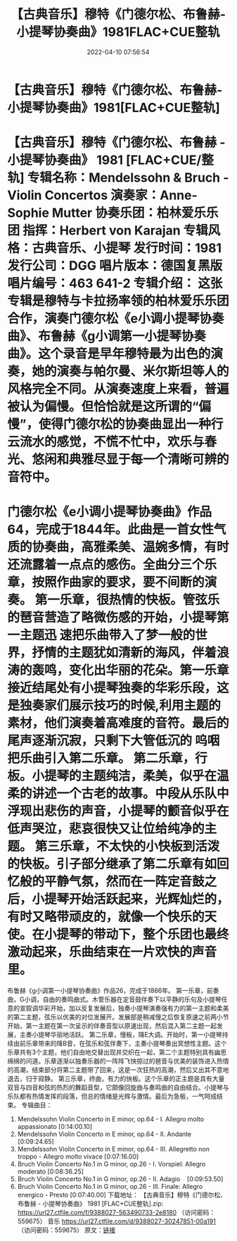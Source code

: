 ﻿---
title: 【古典音乐】穆特《门德尔松、布鲁赫-小提琴协奏曲》1981FLAC+CUE整轨
date: 2022-04-10 07:56:54
categories: 古典音乐、新世纪、纯音雅乐
tags: 纯音雅乐
---
# 【古典音乐】穆特《门德尔松、布鲁赫-小提琴协奏曲》1981[FLAC+CUE整轨]

【古典音乐】穆特《门德尔松、布鲁赫 - 小提琴协奏曲》 1981 [FLAC+CUE/整轨]
专辑名称：Mendelssohn & Bruch - Violin Concertos
演奏家：Anne-Sophie Mutter
协奏乐团：柏林爱乐乐团
指挥：Herbert von Karajan
专辑风格：古典音乐、小提琴
发行时间：1981
发行公司：DGG
唱片版本：德国复黑版
唱片编号：463 641-2
专辑介绍：
这张专辑是穆特与卡拉扬率领的柏林爱乐乐团合作，演奏门德尔松《e小调小提琴协奏曲》、布鲁赫《g小调第一小提琴协奏曲》。这个录音是早年穆特最为出色的演奏，她的演奏与帕尔曼、米尔斯坦等人的风格完全不同。从演奏速度上来看，普遍被认为偏慢。但恰恰就是这所谓的“偏慢”，使得门德尔松的协奏曲显出一种行云流水的感觉，不慌不忙中，欢乐与春光、悠闲和典雅尽显于每一个清晰可辨的音符中。
==============================
门德尔松《e小调小提琴协奏曲》作品64，完成于1844年。此曲是一首女性气质的协奏曲，高雅柔美、温婉多情，有时还流露着一点点的感伤。全曲分三个乐章，按照作曲家的要求，要不间断的演奏。
第一乐章，很热情的快板。管弦乐的琶音营造了略微伤感的开始，小提琴第一主题迅
速把乐曲带入了梦一般的世界，抒情的主题犹如清新的海风，伴着浪涛的轰鸣，变化出华丽的花朵。第一乐章接近结尾处有小提琴独奏的华彩乐段，这是独奏家们展示技巧的时候,利用主题的素材，他们演奏着高难度的音符。最后的尾声逐渐沉寂，只剩下大管低沉的
呜咽把乐曲引入第二乐章。
第二乐章，行板。小提琴的主题纯洁，柔美，似乎在温柔的讲述一个古老的故事。中段从乐队中浮现出悲伤的声音，小提琴的颤音似乎在低声哭泣，悲哀很快又让位给纯净的主题。
第三乐章，不太快的小快板到活泼的快板。引子部分继承了第二乐章有如回忆般的平静气氛，然而在一阵定音鼓之后，小提琴开始活跃起来，光辉灿烂的，有时又略带顽皮的，就像一个快乐的天使。在小提琴的带动下，整个乐团也最终激动起来，乐曲结束在一片欢快的声音里。
==============================
布鲁赫《g小调第一小提琴协奏曲》作品26，完成于1866年。
第一乐章，前奏曲，G小调，自由的奏鸣曲式。木管乐器在定音鼓伴奏下以平静的乐句及小提琴任意的宣叙调华彩开始，加以反复发展后，独奏小提琴演奏强有力的第一主题和柔美的第二主题，弦乐以优美的对位发展开。发展部是稍减慢之后恢复原速之前两小节开始，第一主题在第一次呈示的伴奏音型以原速出现，然后混入第二主题一起发展，主奏小提琴华丽地活跃。
第二乐章，慢板，降E大调。开始时，第一小提琴持续由前乐章带来的降B音，在弦乐和弦伴奏下，主奏小提琴奏出冥想性主题。这个乐章共有3个主题，他们自由地交替出现并交织在一起，第二个主题特别具有幽思绵绵的问道。乐章逐渐以独奏乐器的一阵阵飞快掠过的琶音与优美的装饰进入热情的高潮，结束部分将第二主题带了回来，这是一次狂热的高潮，然后又出其不意地退去，归于寂静。
第三乐章，终曲，有力的快板。这个乐章的正主题是具有大量双音与四音和弦的热烈的舞蹈音型，它颇像回旋曲与奏鸣曲的自由结合。小提琴与乐队都有热情发挥的段落，但总的情绪是光辉与激情。最后为急板，一气呵成结束。
专辑曲目：
01. Mendelssohn Violin Concerto in E minor, op.64 - I. Allegro
molto appassionato
[0:14:00.10]
02. Mendelssohn Violin Concerto in E minor, op.64 - II.
Andante    [0:09:24.65]
03. Mendelssohn Violin Concerto in E minor, op.64 - III.
Allegretto non troppo - Allegro molto vivace
[0:07:16.00]
04. Bruch Violin Concerto No.1 in G minor, op.26 - I.
Vorspiel: Allegro moderato
[0:08:36.25]
05. Bruch Violin Concerto No.1 in G minor, op.26 - II.
Adagio    [0:09:53.50]
06. Bruch Violin Concerto No.1 in G minor, op.26 - III.
Finale: Allegro energico - Presto
[0:07:40.00]
下载地址：
【古典音乐】穆特《门德尔松、布鲁赫 - 小提琴协奏曲》 1981 [FLAC+CUE整轨].zip: https://url27.ctfile.com/f/9388027-563490733-2e8180
（访问密码：559675）
音乐
https://url27.ctfile.com/d/9388027-30247851-00a191
（访问密码：559675）
原文：[链接](https://blog.sina.com.cn/s/blog_1647c7e7601030wl5.html)